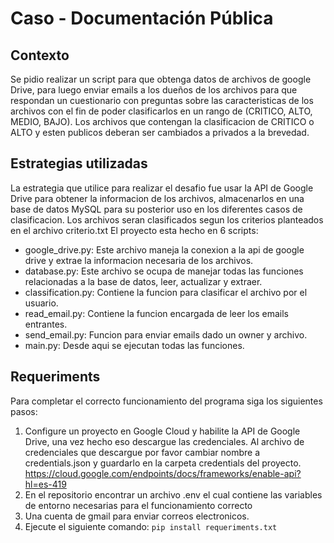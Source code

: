 # Caso - Documentación Pública
## Contexto
Se pidio realizar un script para que obtenga datos de archivos de google Drive, para luego enviar emails a los dueños de los archivos para que respondan un cuestionario con preguntas sobre las caracteristicas de los archivos con el fin de poder clasificarlos en un rango de (CRITICO, ALTO, MEDIO, BAJO). Los archivos que contengan la clasificacion de CRITICO o ALTO y esten publicos deberan ser cambiados a privados a la brevedad.

## Estrategias utilizadas
La estrategia que utilice para realizar el desafio fue usar la API de Google Drive para obtener la informacion de los archivos, almacenarlos en una base de datos MySQL para su posterior uso en los diferentes casos de clasificacion. Los archivos seran clasificados segun los criterios planteados en el archivo criterio.txt
El proyecto esta hecho en 6 scripts:
- google_drive.py: Este archivo maneja la conexion a la api de google drive y extrae la informacion necesaria de los archivos.
- database.py: Este archivo se ocupa de manejar todas las funciones relacionadas a la base de datos, leer, actualizar y extraer.
- classification.py: Contiene la funcion para clasificar el archivo por el usuario.
- read_email.py: Contiene la funcion encargada de leer los emails entrantes.
- send_email.py: Funcion para enviar emails dado un owner y archivo.
- main.py: Desde aqui se ejecutan todas las funciones.

## Requeriments
Para completar el correcto funcionamiento del programa siga los siguientes pasos:
1. Configure un proyecto en Google Cloud y habilite la API de Google Drive, una vez hecho eso descargue las credenciales.
Al archivo de credenciales que descargue por favor cambiar nombre a credentials.json y guardarlo en la carpeta credentials del proyecto.
https://cloud.google.com/endpoints/docs/frameworks/enable-api?hl=es-419
2. En el repositorio encontrar un archivo .env el cual contiene las variables de entorno necesarias para el funcionamiento correcto
3. Una cuenta de gmail para enviar correos electronicos.
4. Ejecute el siguiente comando: `pip install requeriments.txt`

